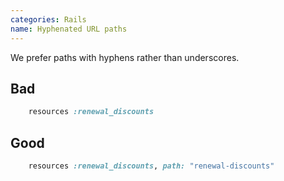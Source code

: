 ```yaml
---
categories: Rails
name: Hyphenated URL paths
---
```


We prefer paths with hyphens rather than underscores.

## Bad

```rb
    resources :renewal_discounts
```

## Good

```rb
    resources :renewal_discounts, path: "renewal-discounts"
```
